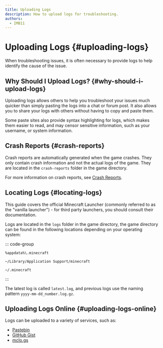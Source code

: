 ```yaml
---
title: Uploading Logs
description: How to upload logs for troubleshooting.
authors:
  - IMB11
---
```


# Uploading Logs {#uploading-logs}

When troubleshooting issues, it is often necessary to provide logs to help identify the cause of the issue.

## Why Should I Upload Logs? {#why-should-i-upload-logs}

Uploading logs allows others to help you troubleshoot your issues much quicker than simply pasting the logs into a chat or forum post. It also allows you to share your logs with others without having to copy and paste them.

Some paste sites also provide syntax highlighting for logs, which makes them easier to read, and may censor sensitive information, such as your username, or system information.

## Crash Reports {#crash-reports}

Crash reports are automatically generated when the game crashes. They only contain crash information and not the actual logs of the game. They are located in the `crash-reports` folder in the game directory.

For more information on crash reports, see [Crash Reports](./crash-reports).

## Locating Logs {#locating-logs}

This guide covers the official Minecraft Launcher (commonly referred to as the "vanilla launcher") - for third party launchers, you should consult their documentation.

Logs are located in the `logs` folder in the game directory, the game directory can be found in the following locations depending on your operating system:

::: code-group

```:no-line-numbers [Windows]
%appdata%\.minecraft
```

```:no-line-numbers [macOS]
~/Library/Application Support/minecraft
```

```:no-line-numbers [Linux]
~/.minecraft
```

:::

The latest log is called `latest.log`, and previous logs use the naming pattern `yyyy-mm-dd_number.log.gz`.

## Uploading Logs Online {#uploading-logs-online}

Logs can be uploaded to a variety of services, such as:

- [Pastebin](https://pastebin.com/)
- [GitHub Gist](https://gist.github.com/)
- [mclo.gs](https://mclo.gs/)
